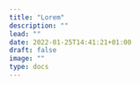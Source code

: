 ```yaml
---
title: "Lorem"
description: ""
lead: ""
date: 2022-01-25T14:41:21+01:00
draft: false
image: ""
type: docs
---
```

